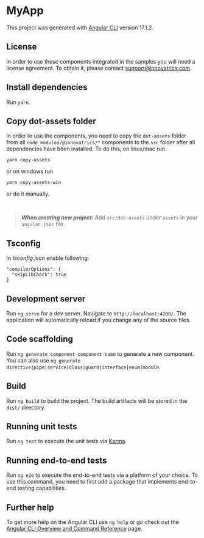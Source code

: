 # MyApp

This project was generated with [Angular CLI](https://github.com/angular/angular-cli) version 17.1.2.

## License

In order to use these components integrated in the samples you will need a license agreement. To obtain it, please contact support@innovatrics.com.

## Install dependencies

Run `yarn`.

## Copy dot-assets folder

In order to use the components, you need to copy the `dot-assets` folder from all `node_modules/@innovatrics/*` components to the `src` folder after all dependencies have been installed. 
To do this, on linux/mac run. 

```
yarn copy-assets
```

or on windows run

```
yarn copy-assets-win
```

or do it manually.

&nbsp;

> **_When creating new project:_** Add `src/dot-assets` under `assets` in your `angular.json` file.

## Tsconfig

In *tsconfig.json* enable following:

```
"compilerOptions": {
  "skipLibCheck": true
}
```

## Development server

Run `ng serve` for a dev server. Navigate to `http://localhost:4200/`. The application will automatically reload if you change any of the source files.

## Code scaffolding

Run `ng generate component component-name` to generate a new component. You can also use `ng generate directive|pipe|service|class|guard|interface|enum|module`.

## Build

Run `ng build` to build the project. The build artifacts will be stored in the `dist/` directory.

## Running unit tests

Run `ng test` to execute the unit tests via [Karma](https://karma-runner.github.io).

## Running end-to-end tests

Run `ng e2e` to execute the end-to-end tests via a platform of your choice. To use this command, you need to first add a package that implements end-to-end testing capabilities.

## Further help

To get more help on the Angular CLI use `ng help` or go check out the [Angular CLI Overview and Command Reference](https://angular.io/cli) page.
